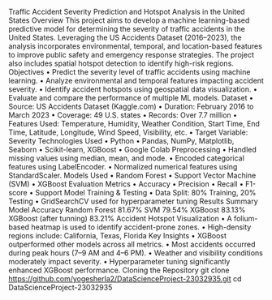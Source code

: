 Traffic Accident Severity Prediction and
Hotspot Analysis in the United States
Overview
This project aims to develop a machine learning-based predictive model for
determining the severity of traffic accidents in the United States. Leveraging the US
Accidents Dataset (2016–2023), the analysis incorporates environmental, temporal,
and location-based features to improve public safety and emergency response
strategies. The project also includes spatial hotspot detection to identify high-risk
regions.
Objectives
• Predict the severity level of traffic accidents using machine learning.
• Analyze environmental and temporal features impacting accident severity.
• Identify accident hotspots using geospatial data visualization.
• Evaluate and compare the performance of multiple ML models.
Dataset
• Source: US Accidents Dataset (Kaggle.com)
• Duration: February 2016 to March 2023
• Coverage: 49 U.S. states
• Records: Over 7.7 million
• Features Used: Temperature, Humidity, Weather Condition, Start Time, End
Time, Latitude, Longitude, Wind Speed, Visibility, etc.
• Target Variable: Severity
Technologies Used
• Python
• Pandas, NumPy, Matplotlib, Seaborn
• Scikit-learn, XGBoost
• Google Colab
Preprocessing
• Handled missing values using median, mean, and mode.
• Encoded categorical features using LabelEncoder.
• Normalized numerical features using StandardScaler.
Models Used
• Random Forest
• Support Vector Machine (SVM)
• XGBoost
Evaluation Metrics
• Accuracy
• Precision
• Recall
• F1-score
• Support
Model Training & Testing
• Data Split: 80% Training, 20% Testing
• GridSearchCV used for hyperparameter tuning
Results Summary
Model Accuracy
Random Forest 81.67%
SVM 79.54%
XGBoost 83.13%
XGBoost (after
tunning)
83.21%
Accident Hotspot Visualization
• A folium-based heatmap is used to identify accident-prone zones.
• High-density regions include:
California, Texas, Florida
Key Insights
• XGBoost outperformed other models across all metrics.
• Most accidents occurred during peak hours (7–9 AM and 4–6 PM).
• Weather and visibility conditions moderately impact severity.
• Hyperparameter tuning significantly enhanced XGBoost performance.
Cloning the Repository
git clone https://github.com/yogesherla2/DataScienceProject-23032935.git
cd DataScienceProject-23032935
